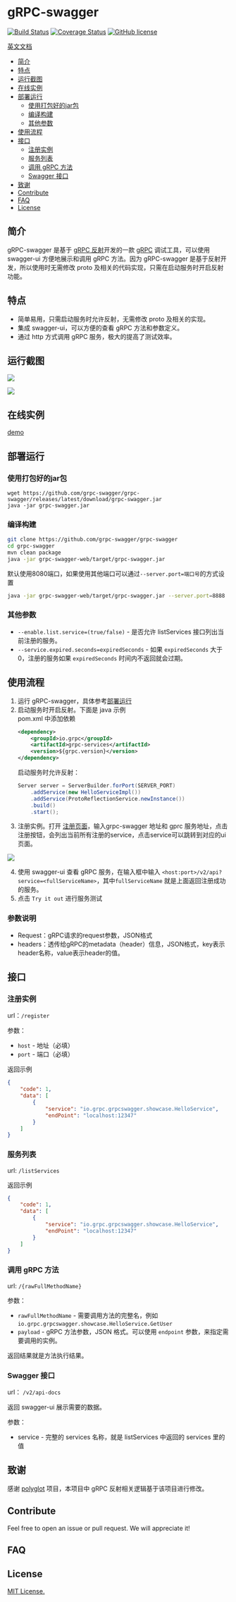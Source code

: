 # gRPC-swagger
[![Build Status](https://travis-ci.com/grpc-swagger/grpc-swagger.svg?branch=master)](https://travis-ci.com/grpc-swagger/grpc-swagger)
[![Coverage Status](https://codecov.io/gh/grpc-swagger/grpc-swagger/branch/master/graph/badge.svg)](https://codecov.io/gh/grpc-swagger/grpc-swagger)
[![GitHub license](https://img.shields.io/github/license/Naereen/StrapDown.js.svg)](https://github.com/Naereen/StrapDown.js/blob/master/LICENSE)

[英文文档](README.md)

<!-- toc -->

- [简介](#%E7%AE%80%E4%BB%8B)
- [特点](#%E7%89%B9%E7%82%B9)
- [运行截图](#%E8%BF%90%E8%A1%8C%E6%88%AA%E5%9B%BE)
- [在线实例](#%E5%9C%A8%E7%BA%BF%E5%AE%9E%E4%BE%8B)
- [部署运行](#%E9%83%A8%E7%BD%B2%E8%BF%90%E8%A1%8C)
  * [使用打包好的jar包](#%E4%BD%BF%E7%94%A8%E6%89%93%E5%8C%85%E5%A5%BD%E7%9A%84jar%E5%8C%85)
  * [编译构建](#%E7%BC%96%E8%AF%91%E6%9E%84%E5%BB%BA)
  * [其他参数](#%E5%85%B6%E4%BB%96%E5%8F%82%E6%95%B0)
- [使用流程](#%E4%BD%BF%E7%94%A8%E6%B5%81%E7%A8%8B)
- [接口](#%E6%8E%A5%E5%8F%A3)
  * [注册实例](#%E6%B3%A8%E5%86%8C%E5%AE%9E%E4%BE%8B)
  * [服务列表](#%E6%9C%8D%E5%8A%A1%E5%88%97%E8%A1%A8)
  * [调用 gRPC 方法](#%E8%B0%83%E7%94%A8-grpc-%E6%96%B9%E6%B3%95)
  * [Swagger 接口](#swagger-%E6%8E%A5%E5%8F%A3)
- [致谢](#%E8%87%B4%E8%B0%A2)
- [Contribute](#contribute)
- [FAQ](#faq)
- [License](#license)

<!-- tocstop -->

## 简介 
gRPC-swagger 是基于 [gRPC 反射](https://github.com/grpc/grpc/blob/master/doc/server-reflection.md)开发的一款 [gRPC](https://github.com/grpc/) 调试工具，可以使用 swagger-ui 方便地展示和调用 gRPC 方法。因为 gRPC-swagger 是基于反射开发，所以使用时无需修改 proto 及相关的代码实现，只需在启动服务时开启反射功能。

## 特点
* 简单易用，只需启动服务时允许反射，无需修改 proto 及相关的实现。
* 集成 swagger-ui，可以方便的查看 gRPC 方法和参数定义。
* 通过 http 方式调用 gRPC 服务，极大的提高了测试效率。

## 运行截图

![](doc/screenshots/01.png)

![](doc/screenshots/02.png)

## 在线实例
[demo](http://ui.grpcs.top)

## 部署运行
### 使用打包好的jar包
```base
wget https://github.com/grpc-swagger/grpc-swagger/releases/latest/download/grpc-swagger.jar 
java -jar grpc-swagger.jar
```
### 编译构建
```bash
git clone https://github.com/grpc-swagger/grpc-swagger
cd grpc-swagger
mvn clean package
java -jar grpc-swagger-web/target/grpc-swagger.jar
```
默认使用8080端口，如果使用其他端口可以通过`--server.port=端口号`的方式设置
```bash
java -jar grpc-swagger-web/target/grpc-swagger.jar --server.port=8888
```
### 其他参数
- `--enable.list.service=(true/false)` - 是否允许 listServices 接口列出当前注册的服务。 
- `--service.expired.seconds=expiredSeconds` - 如果 `expiredSeconds` 大于0，注册的服务如果 `expiredSeconds` 时间内不返回就会过期。

## 使用流程
1. 运行 gRPC-swagger，具体参考[部署运行](#部署运行)
2. 启动服务时开启反射。下面是 java 示例  
   pom.xml 中添加依赖
   ```xml
   <dependency>
       <groupId>io.grpc</groupId>
       <artifactId>grpc-services</artifactId>
       <version>${grpc.version}</version>
   </dependency>
   ```
   启动服务时允许反射：
   ```java
   Server server = ServerBuilder.forPort(SERVER_PORT)
       .addService(new HelloServiceImpl())
       .addService(ProtoReflectionService.newInstance())
       .build()
       .start();
   ```
3. 注册实例。打开 [注册页面](http://ui.grpcs.top/r.html)，输入grpc-swagger 地址和 gprc 服务地址，点击注册按钮，会列出当前所有注册的service，点击service可以跳转到对应的ui页面。

![](doc/screenshots/register.png)

4. 使用 swagger-ui 查看 gRPC 服务，在输入框中输入 `<host:port>/v2/api?service=<fullServiceName>`，其中`fullServiceName` 就是上面返回注册成功的服务。
5. 点击 `Try it out` 进行服务测试

### 参数说明
- Request：gRPC请求的request参数，JSON格式
- headers：透传给gRPC的metadata（header）信息，JSON格式，key表示header名称，value表示header的值。

## 接口

### 注册实例
url：`/register`

参数：
* `host` - 地址（必填）
* `port` - 端口（必填）


返回示例

```json 
{
    "code": 1,
    "data": [
        {
            "service": "io.grpc.grpcswagger.showcase.HelloService",
            "endPoint": "localhost:12347"
        }
    ]
}
```

### 服务列表
url: `/listServices`

返回示例

```json 
{
    "code": 1,
    "data": [
        {
            "service": "io.grpc.grpcswagger.showcase.HelloService",
            "endPoint": "localhost:12347"
        }
    ]
}
```

### 调用 gRPC 方法 
url: `/{rawFullMethodName}`

参数：
* `rawFullMethodName` - 需要调用方法的完整名，例如 `io.grpc.grpcswagger.showcase.HelloService.GetUser`
* `payload` - gRPC 方法参数，JSON 格式。可以使用 `endpoint` 参数，来指定需要调用的实例。

返回结果就是方法执行结果。

### Swagger 接口
url： `/v2/api-docs`

返回 swagger-ui 展示需要的数据。

参数：
* service - 完整的 services 名称，就是 listServices 中返回的 services 里的值

## 致谢
感谢 [polyglot](https://github.com/grpc-ecosystem/polyglot) 项目，本项目中 gRPC 反射相关逻辑基于该项目进行修改。

## Contribute
Feel free to open an issue or pull request. We will appreciate it!

## FAQ

## License
[MIT License.](/LICENSE)
